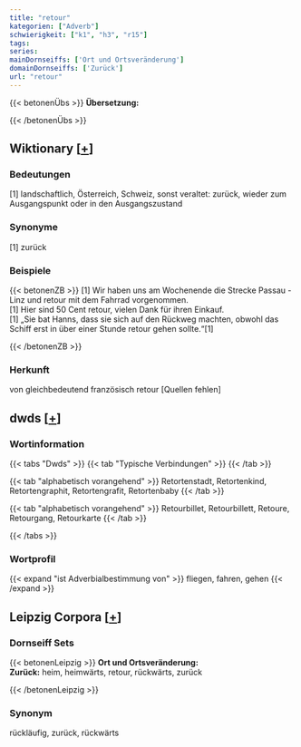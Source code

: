 ```yaml
---
title: "retour"
kategorien: ["Adverb"]
schwierigkeit: ["k1", "h3", "r15"]
tags:
series:
mainDornseiffs: ['Ort und Ortsveränderung']
domainDornseiffs: ['Zurück']
url: "retour"
---
```


{{< betonenÜbs >}}
**Übersetzung:**  
  
{{< /betonenÜbs >}}

## Wiktionary [[+](https://de.wiktionary.org/wiki/retour)]

### Bedeutungen
[1] landschaftlich, Österreich, Schweiz, sonst veraltet: zurück, wieder zum Ausgangspunkt oder in den Ausgangszustand  

### Synonyme
[1] zurück  

### Beispiele
{{< betonenZB >}}
[1] Wir haben uns am Wochenende die Strecke Passau - Linz und retour mit dem Fahrrad vorgenommen.  
[1] Hier sind 50 Cent retour, vielen Dank für ihren Einkauf.  
[1] „Sie bat Hanns, dass sie sich auf den Rückweg machten, obwohl das Schiff erst in über einer Stunde retour gehen sollte.“[1]  

{{< /betonenZB >}}
### Herkunft
von gleichbedeutend französisch retour [Quellen fehlen]  



## dwds [[+](https://www.dwds.de/wb/retour)]

### Wortinformation
{{< tabs "Dwds" >}}
{{< tab "Typische Verbindungen" >}}
{{< /tab >}}

{{< tab "alphabetisch vorangehend" >}}
Retortenstadt, Retortenkind, Retortengraphit, Retortengrafit, Retortenbaby
{{< /tab >}}

{{< tab "alphabetisch vorangehend" >}}
Retourbillet, Retourbillett, Retoure, Retourgang, Retourkarte
{{< /tab >}}

{{< /tabs >}}

### Wortprofil
{{< expand "ist Adverbialbestimmung von" >}} fliegen, fahren, gehen {{< /expand >}}

## Leipzig Corpora [[+](https://corpora.uni-leipzig.de/en/res?word=retour&corpusId=deu_newscrawl-public_2018)]

### Dornseiff Sets
{{< betonenLeipzig >}}
**Ort und Ortsveränderung:**  
**Zurück:** heim, heimwärts, retour, rückwärts, zurück  

{{< /betonenLeipzig >}}

### Synonym
rückläufig, zurück, rückwärts

